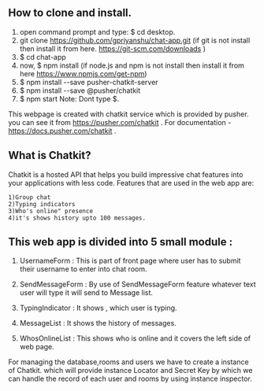 ## How to clone and install. 
1) open command prompt and type: $ cd desktop.
2) git clone https://github.com/gpriyanshu/chat-app.git (if git is not install then install it from here. https://git-scm.com/downloads )
3) $ cd chat-app
4) now, $ npm install (if node.js and npm is not install then install it from here https://www.npmjs.com/get-npm)
5) $ npm install --save pusher-chatkit-server
6) $ npm install --save @pusher/chatkit
7) $ npm start
Note:  Dont type $.

This webpage is created with chatkit service which is provided by pusher. you can see it from https://pusher.com/chatkit . 
For documentation - https://docs.pusher.com/chatkit .

## What is Chatkit?
Chatkit is a hosted API that helps you build impressive chat features into your applications with less code. 
Features that are used in the web app are:

    1)Group chat
    2)Typing indicators
    3)Who's online" presence
    4)it's shows history upto 100 messages.
    
    
## This web app is divided into 5 small module :
1) UsernameForm :  This is part of front page where user has to submit their username to enter into chat room.


2) SendMessageForm : By use of SendMessageForm feature whatever text user will type it will send to Message list.

3) TypingIndicator : It shows , which user is typing. 

4) MessageList : It shows the history of messages.

5) WhosOnlineList : This shows who is online and it covers the left side of web page.


For managing the database,rooms and users we have to create a instance of Chatkit.
which will provide instance Locator and Secret Key by which we can handle the record of each user and rooms by using instance inspector.


